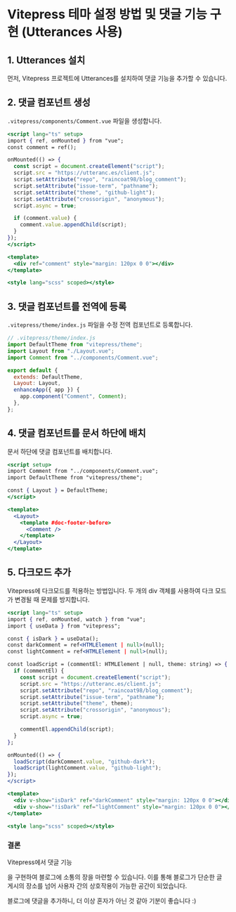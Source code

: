 # Vitepress 테마 설정 방법 및 댓글 기능 구현 (Utterances 사용)

## 1. Utterances 설치

먼저, Vitepress 프로젝트에 Utterances를 설치하여 댓글 기능을 추가할 수 있습니다.

## 2. 댓글 컴포넌트 생성

`.vitepress/components/Comment.vue` 파일을 생성합니다.

```jsx
<script lang="ts" setup>
import { ref, onMounted } from "vue";
const comment = ref();

onMounted(() => {
  const script = document.createElement("script");
  script.src = "https://utteranc.es/client.js";
  script.setAttribute("repo", "raincoat98/blog_comment");
  script.setAttribute("issue-term", "pathname");
  script.setAttribute("theme", "github-light");
  script.setAttribute("crossorigin", "anonymous");
  script.async = true;

  if (comment.value) {
    comment.value.appendChild(script);
  }
});
</script>

<template>
  <div ref="comment" style="margin: 120px 0 0"></div>
</template>

<style lang="scss" scoped></style>
```

## 3. 댓글 컴포넌트를 전역에 등록

`.vitepress/theme/index.js` 파일을 수정 전역 컴포넌트로 등록합니다.

```jsx
// .vitepress/theme/index.js
import DefaultTheme from "vitepress/theme";
import Layout from "./Layout.vue";
import Comment from "../components/Comment.vue";

export default {
  extends: DefaultTheme,
  Layout: Layout,
  enhanceApp({ app }) {
    app.component("Comment", Comment);
  },
};
```

## 4. 댓글 컴포넌트를 문서 하단에 배치

문서 하단에 댓글 컴포넌트를 배치합니다.

```jsx
<script setup>
import Comment from "../components/Comment.vue";
import DefaultTheme from "vitepress/theme";

const { Layout } = DefaultTheme;
</script>

<template>
  <Layout>
    <template #doc-footer-before>
      <Comment />
    </template>
  </Layout>
</template>
```

## 5. 다크모드 추가

Vitepress에 다크모드를 적용하는 방법입니다. 두 개의 div 객체를 사용하여 다크 모드가 변경될 때 문제를 방지합니다.

```jsx
<script lang="ts" setup>
import { ref, onMounted, watch } from "vue";
import { useData } from "vitepress";

const { isDark } = useData();
const darkComment = ref<HTMLElement | null>(null);
const lightComment = ref<HTMLElement | null>(null);

const loadScript = (commentEl: HTMLElement | null, theme: string) => {
  if (commentEl) {
    const script = document.createElement("script");
    script.src = "https://utteranc.es/client.js";
    script.setAttribute("repo", "raincoat98/blog_comment");
    script.setAttribute("issue-term", "pathname");
    script.setAttribute("theme", theme);
    script.setAttribute("crossorigin", "anonymous");
    script.async = true;

    commentEl.appendChild(script);
  }
};

onMounted(() => {
  loadScript(darkComment.value, "github-dark");
  loadScript(lightComment.value, "github-light");
});
</script>

<template>
  <div v-show="isDark" ref="darkComment" style="margin: 120px 0 0"></div>
  <div v-show="!isDark" ref="lightComment" style="margin: 120px 0 0"></div>
</template>

<style lang="scss" scoped></style>
```

### 결론

Vitepress에서 댓글 기능

을 구현하여 블로그에 소통의 장을 마련할 수 있습니다. 이를 통해 블로그가 단순한 글 게시의 장소를 넘어 사용자 간의 상호작용이 가능한 공간이 되었습니다.

블로그에 댓글을 추가하니, 더 이상 혼자가 아닌 것 같아 기분이 좋습니다 :)
